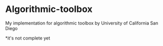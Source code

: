 # Algorithmic-toolbox
My implementation for algorithmic toolbox by University of California San Diego

*it's not complete yet 
